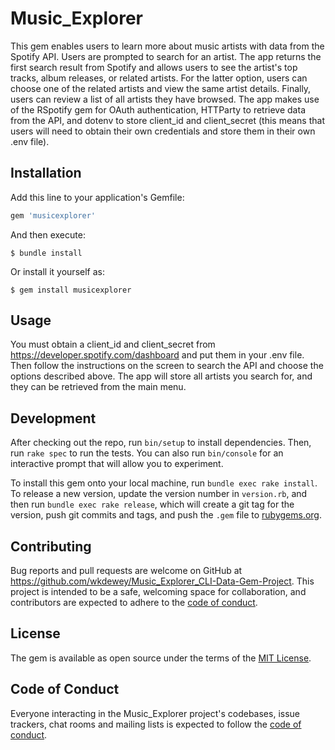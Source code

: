 # Music_Explorer

This gem enables users to learn more about music artists with data from the Spotify API. Users are prompted to search for an artist. The app returns the first search result from Spotify and allows users to see the artist's top tracks, album releases, or related artists. For the latter option, users can choose one of the related artists and view the same artist details. Finally, users can review a list of all artists they have browsed. The app makes use of the RSpotify gem for OAuth authentication, HTTParty to retrieve data from the API, and dotenv to store client_id and client_secret (this means that users will need to obtain their own credentials and store them in their own .env file).

## Installation

Add this line to your application's Gemfile:

```ruby
gem 'musicexplorer'
```

And then execute:

    $ bundle install

Or install it yourself as:

    $ gem install musicexplorer

## Usage

You must obtain a client_id and client_secret from https://developer.spotify.com/dashboard and put them in your .env file. Then follow the instructions on the screen to search the API and choose the options described above. The app will store all artists you search for, and they can be retrieved from the main menu.

## Development

After checking out the repo, run `bin/setup` to install dependencies. Then, run `rake spec` to run the tests. You can also run `bin/console` for an interactive prompt that will allow you to experiment.

To install this gem onto your local machine, run `bundle exec rake install`. To release a new version, update the version number in `version.rb`, and then run `bundle exec rake release`, which will create a git tag for the version, push git commits and tags, and push the `.gem` file to [rubygems.org](https://rubygems.org).

## Contributing

Bug reports and pull requests are welcome on GitHub at https://github.com/wkdewey/Music_Explorer_CLI-Data-Gem-Project. This project is intended to be a safe, welcoming space for collaboration, and contributors are expected to adhere to the [code of conduct](https://github.com/wkdewey/Music_Explorer_CLI-Data-Gem-Project/blob/master/CODE_OF_CONDUCT.md).


## License

The gem is available as open source under the terms of the [MIT License](https://opensource.org/licenses/MIT).

## Code of Conduct

Everyone interacting in the Music_Explorer project's codebases, issue trackers, chat rooms and mailing lists is expected to follow the [code of conduct](https://github.com/wkdewey/Music_Explorer_CLI-Data-Gem-Project/blob/master/CODE_OF_CONDUCT.md).
